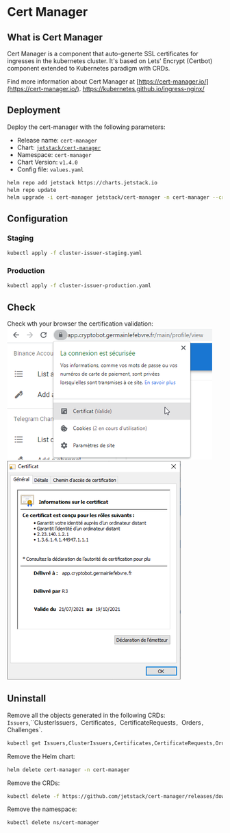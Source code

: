 # Cert Manager

## What is Cert Manager
Cert Manager is a component that auto-generte SSL certificates for ingresses in the kubernetes cluster. It's based on Lets' Encrypt (Certbot) component extended to Kubernetes paradigm with CRDs.

Find more information about Cert Manager at [https://cert-manager.io/](https://cert-manager.io/).
https://kubernetes.github.io/ingress-nginx/


## Deployment
Deploy the cert-manager with the following parameters:

* Release name: `cert-manager`
* Chart: [`jetstack/cert-manager`](https://artifacthub.io/packages/helm/cert-manager/cert-manager)
* Namespace: `cert-manager`
* Chart Version: `v1.4.0`
* Config file: `values.yaml`

```bash
helm repo add jetstack https://charts.jetstack.io
helm repo update
helm upgrade -i cert-manager jetstack/cert-manager -n cert-manager --create-namespace --version v1.4.0 -f values.yaml
```

## Configuration
### Staging
```bash
kubectl apply -f cluster-issuer-staging.yaml
```
### Production
```bash
kubectl apply -f cluster-issuer-production.yaml
```

## Check
Check wth your browser the certification validation:
![Browser Certificate Location](./images/cert-manager-check-certificate-location.png)
![Browser Certificate Validation](./images/cert-manager-check-certificate-validation.png)


## Uninstall
Remove all the objects generated in the following CRDs: `Issuers`,``ClusterIssuers`, `Certificates`, `CertificateRequests`, `Orders`, `Challenges`.

```bash
kubectl get Issuers,ClusterIssuers,Certificates,CertificateRequests,Orders,Challenges --all-namespaces
```

Remove the Helm chart:
```bash
helm delete cert-manager -n cert-manager
```

Remove the CRDs:
```bash
kubectl delete -f https://github.com/jetstack/cert-manager/releases/download/v1.4.0/cert-manager.crds.yaml
```

Remove the namespace:
```bash
kubectl delete ns/cert-manager
```

